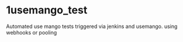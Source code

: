 # 1usemango_test
Automated use mango tests triggered via jenkins and usemango.
using webhooks or pooling
